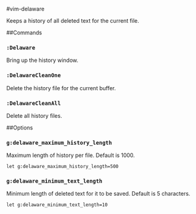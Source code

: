 #vim-delaware

Keeps a history of all deleted text for the current file.

##Commands

### `:Delaware`

Bring up the history window.

### `:DelawareCleanOne`

Delete the history file for the current buffer.

### `:DelawareCleanAll`

Delete all history files.


##Options

### `g:delaware_maximum_history_length`

Maximum length of history per file. Default is 1000.

```shell
let g:delaware_maximum_history_length=500
```

### `g:delaware_minimum_text_length`

Minimum length of deleted text for it to be saved. Default is 5 characters.

```shell
let g:delaware_minimum_text_length=10
```


